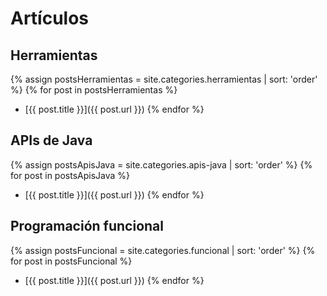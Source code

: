 # Artículos

## Herramientas

{% assign postsHerramientas = site.categories.herramientas | sort: 'order' %}
{% for post in postsHerramientas %}
* [{{ post.title }}]({{ post.url }})
{% endfor %}


## APIs de Java

{% assign postsApisJava = site.categories.apis-java | sort: 'order' %}
{% for post in postsApisJava %}
* [{{ post.title }}]({{ post.url }})
{% endfor %}


## Programación funcional

{% assign postsFuncional = site.categories.funcional | sort: 'order' %}
{% for post in postsFuncional %}
* [{{ post.title }}]({{ post.url }})
{% endfor %}


